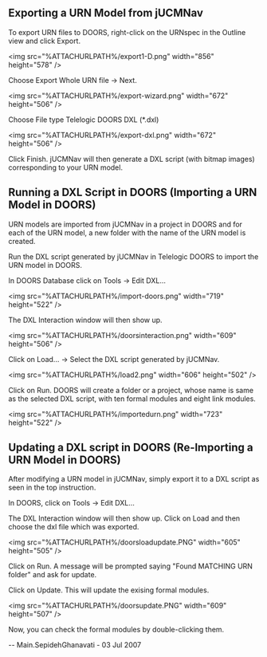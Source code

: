 <span class="twiki-macro TOC"></span>

## Exporting a URN Model from jUCMNav

To export URN files to DOORS, right-click on the URNspec in the Outline
view and click Export.

\<img src="%ATTACHURLPATH%/export1-D.png" width="856" height="578" /\>

Choose Export Whole URN file -\> Next.

\<img src="%ATTACHURLPATH%/export-wizard.png" width="672" height="506"
/\>

Choose File type Telelogic DOORS DXL (\*.dxl)

\<img src="%ATTACHURLPATH%/export-dxl.png" width="672" height="506" /\>

Click Finish. jUCMNav will then generate a DXL script (with bitmap
images) corresponding to your URN model.

## Running a DXL Script in DOORS (Importing a URN Model in DOORS)

URN models are imported from jUCMNav in a project in DOORS and for each
of the URN model, a new folder with the name of the URN model is
created.

Run the DXL script generated by jUCMNav in Telelogic DOORS to import the
URN model in DOORS.

In DOORS Database click on Tools -\> Edit DXL...

\<img src="%ATTACHURLPATH%/import-doors.png" width="719" height="522"
/\>

The DXL Interaction window will then show up.

\<img src="%ATTACHURLPATH%/doorsinteraction.png" width="609"
height="506" /\>

Click on Load... -\> Select the DXL script generated by jUCMNav.

\<img src="%ATTACHURLPATH%/load2.png" width="606" height="502" /\>

Click on Run. DOORS will create a folder or a project, whose name is
same as the selected DXL script, with ten formal modules and eight link
modules.

\<img src="%ATTACHURLPATH%/importedurn.png" width="723" height="522" /\>

## Updating a DXL script in DOORS (Re-Importing a URN Model in DOORS)

After modifying a URN model in jUCMNav, simply export it to a DXL script
as seen in the top instruction.

In DOORS, click on Tools -\> Edit DXL...

The DXL Interaction window will then show up. Click on Load and then
choose the dxl file which was exported.

\<img src="%ATTACHURLPATH%/doorsloadupdate.PNG" width="605" height="505"
/\>

Click on Run. A message will be prompted saying "Found MATCHING URN
folder" and ask for update.

Click on Update. This will update the exising formal modules.

\<img src="%ATTACHURLPATH%/doorsupdate.PNG" width="609" height="507" /\>

Now, you can check the formal modules by double-clicking them.

\-- Main.SepidehGhanavati - 03 Jul 2007
